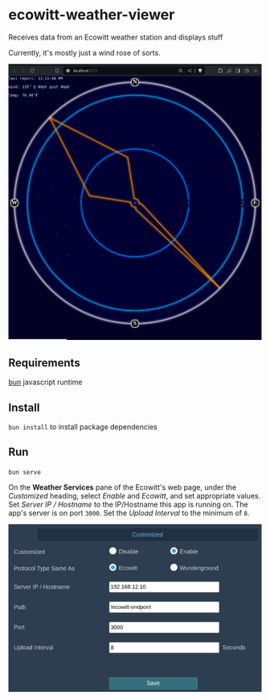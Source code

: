 # ecowitt-weather-viewer

Receives data from an Ecowitt weather station and displays stuff

Currently, it's mostly just a wind rose of sorts.

![App screenshot](./app-screenshot.png)

## Requirements

[bun](https://bun.sh) javascript runtime

## Install

`bun install` to install package dependencies

## Run

`bun serve`

On the **Weather Services** pane of the Ecowitt's web page, under the
_Customized_ heading, select _Enable_ and _Ecowitt_, and set appropriate values.
Set _Server IP / Hostname_ to the IP/Hostname this app is running on.
The app's server is on port `3000`. Set the _Upload Interval_ to the minimum of `8`.

![screenshot of Weather Services pane](./config-screenshot.png)
